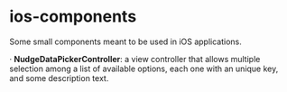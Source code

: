 ios-components
==============

Some small components meant to be used in iOS applications.

· **NudgeDataPickerController**: a view controller that allows multiple selection among a list of available options, each one with an unique key, and some description text.